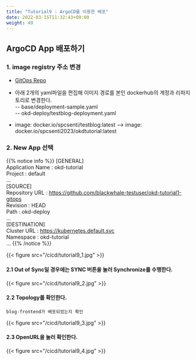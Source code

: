```yaml
---
title: "Tutorial9 : ArgoCD를 이용한 배포"
date: 2022-03-15T11:32:43+09:00
weight: 49
---
```


## ArgoCD App 배포하기

### 1. image registry 주소 변경
- [GitOps Repo](https://github.com/blackwhale-testuser/okd-tutorial1-gitops)

- 아래 2개의 yaml파일을 편집해 이미지 경로를 본인 dockerhub의 계정과 리파지토리로 변경한다.  
-- base/deployment-sample.yaml  
-- okd-deploy/testblog-deployment.yaml  

- image: docker.io/spcsenti/testblog:latest --> image: docker.io/spcsenti2023/okdtutorial:latest  

### 2. New App 선택
{{% notice info %}}
[GENERAL]  
Application Name : okd-tutorial  
Project : default  
...  
[SOURCE]  
Repository URL : https://github.com/blackwhale-testuser/okd-tutorial1-gitops  
Revision : HEAD  
Path : okd-deploy  
...  
[DESTINATION]  
Cluster URL : https://kubernetes.default.svc  
Namespace : okd-tutorial  
...
{{% /notice %}}

{{< figure src="/cicd/tutorial9_1.jpg" >}}

#### 2.1 Out of Sync일 경우에는 SYNC 버튼을 눌러 Synchronize를 수행한다. 
{{< figure src="/cicd/tutorial9_2.jpg" >}}

#### 2.2 Topology를 확인한다. 
```
blog-frontend가 배포되었는지 확인
```
{{< figure src="/cicd/tutorial9_3.jpg" >}}

#### 2.3 OpenURL을 눌러 확인한다. 
{{< figure src="/cicd/tutorial9_4.jpg" >}}